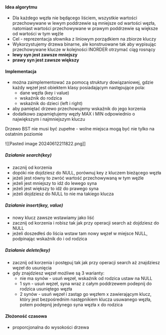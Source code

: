 #### Idea algorytmu
- Dla każdego węzła nie będącego liściem, wszystkie wartości przechowywane w lewym poddrzewie są mniejsze od wartości węzła, natomiast wartości przechowywane w prawym poddrzewie są większe od wartości w tym węźle
- Cel - reprezentacja słownika z liniowym porządkiem na zbiorze kluczy
- Wykorzystujemy drzewa binarne, ale konstruowane tak aby wypisując przechowywane klucze w kolejności INORDER otrzymać ciąg rosnący
- **lewy syn jest zawsze mniejszy**
- **prawy syn jest zawsze większy**

#### Implementacja
 - można zaimplementować za pomocą struktury dowiązaniowej, gdzie każdy węzeł jest obiektem klasy posiadającym następujące pola:
	 - dane węzła (key i value)
	 - wskaźnik do rodzica
	 - wskaźnik do dzieci (left i right)
 - aby pamiętać drzewo przechowujemy wskaźnik do jego korzenia
 - dodatkowo zapamiętujemy węzły MAX i MIN odpowiednio o największym i najmniejszym kluczu

Drzewo BST nie musi być zupełne - wolne miejsca mogą być nie tylko na ostatnim poziomie

![[Pasted image 20240612211822.png]]

##### Działanie search(key)
- zacznij od korzenia
- dopóki nie dojdziesz do NULL, porównuj key z kluczem bieżącego węzła
- jeżeli jest równy to zwróć wartość przechowywaną w tym węźle
- jeżeli jest mniejszy to idź do lewego syna
- jeżeli jest większy to idź do prawego syna
- jeżeli dojdziesz do NULL to nie ma takiego klucza

##### Działanie insert(key, value)
- nowy klucz zawsze wstawiamy jako liść
- zacznij od korzenia i robisz tak jak przy operacji search aż dojdziesz do NULL
- jeżeli doszedłeś do liścia wstaw tam nowy węzeł w miejsce NULL, podpinając wskaźnik do i od rodzica

##### Działanie delete(key)
- zacznij od korzenia i postępuj tak jak przy operacji search aż znajdziesz węzeł do usunięcia 
- gdy znajdziesz węzeł możliwe są 3 warianty:
	- nie ma synów - usuń węzeł, wskaźnik od rodzica ustaw na NULL
	- 1 syn - usuń węzeł, syna wraz z całym poddrzewem podepnij do rodzica usuniętego węzła
	- 2 synów - usuń węzeł i zastąp go węzłem x zawierającym klucz, który jest bezpośrednim następnikiem klucza usuwanego węzła, potem podepnij jedynego syna węzła x do rodzica 

#### Złożoność czasowa
- proporcjonalna do wysokości drzewa